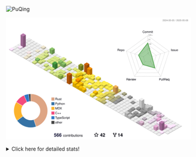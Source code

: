 ![PuQing](https://user-images.githubusercontent.com/27223114/171565019-9a56fae6-b08b-421f-99db-7e830da42371.png)

![](./profile-3d-contrib/profile-season-animate.svg)

<details>
<summary>Click here for detailed stats!</summary>

<!--START_SECTION:waka-->
![Lines of code](https://img.shields.io/badge/From%20Hello%20World%20I%27ve%20Written-2.0%20million%20lines%20of%20code-blue)

**🐱 My GitHub Data** 

> 📦 442.4 kB Used in GitHub's Storage 
 > 
> 🏆 166 Contributions in the Year 2025
 > 
> 🚫 Not Opted to Hire
 > 
> 📜 33 Public Repositories 
 > 
> 🔑 34 Private Repositories 
 > 
**I'm an Early 🐤** 

```text
🌞 Morning                780 commits         ██░░░░░░░░░░░░░░░░░░░░░░░   09.19 % 
🌆 Daytime                3605 commits        ███████████░░░░░░░░░░░░░░   42.49 % 
🌃 Evening                1937 commits        ██████░░░░░░░░░░░░░░░░░░░   22.83 % 
🌙 Night                  2162 commits        ██████░░░░░░░░░░░░░░░░░░░   25.48 % 
```


📊 **This Week I Spent My Time On** 

```text
💬 Programming Languages: 
Other                    14 hrs 35 mins      █████████████░░░░░░░░░░░░   52.20 % 
Python                   10 hrs 10 mins      █████████░░░░░░░░░░░░░░░░   36.39 % 
TeX                      55 mins             █░░░░░░░░░░░░░░░░░░░░░░░░   03.34 % 
Typst                    44 mins             █░░░░░░░░░░░░░░░░░░░░░░░░   02.62 % 
Julia                    23 mins             ░░░░░░░░░░░░░░░░░░░░░░░░░   01.39 % 

🔥 Editors: 
VS Code                  11 hrs 59 mins      ███████████░░░░░░░░░░░░░░   42.92 % 
Arc                      10 hrs 34 mins      █████████░░░░░░░░░░░░░░░░   37.81 % 
Ghostty                  2 hrs 44 mins       ██░░░░░░░░░░░░░░░░░░░░░░░   09.79 % 
Telegram                 1 hr 26 mins        █░░░░░░░░░░░░░░░░░░░░░░░░   05.16 % 
NetEaseMusic             38 mins             █░░░░░░░░░░░░░░░░░░░░░░░░   02.28 % 

💻 Operating System: 
Mac                      17 hrs 19 mins      ███████████████░░░░░░░░░░   61.95 % 
WSL                      8 hrs 1 min         ███████░░░░░░░░░░░░░░░░░░   28.70 % 
Linux                    2 hrs 36 mins       ██░░░░░░░░░░░░░░░░░░░░░░░   09.35 % 
```


<!--END_SECTION:waka-->
</details>
